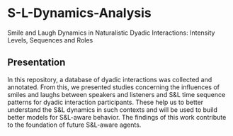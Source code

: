 # S-L-Dynamics-Analysis
Smile and Laugh Dynamics in Naturalistic Dyadic Interactions: Intensity Levels, Sequences and Roles

## Presentation 
In this repository, a database of dyadic interactions was collected and annotated. From this, we presented studies concerning the influences of smiles and laughs between speakers and listeners and S&L time sequence patterns for dyadic interaction participants. These help us to better understand the S&L dynamics in such contexts and will be used to build better models for S&L-aware behavior. The findings of this work contribute to the foundation of future S&L-aware agents.
